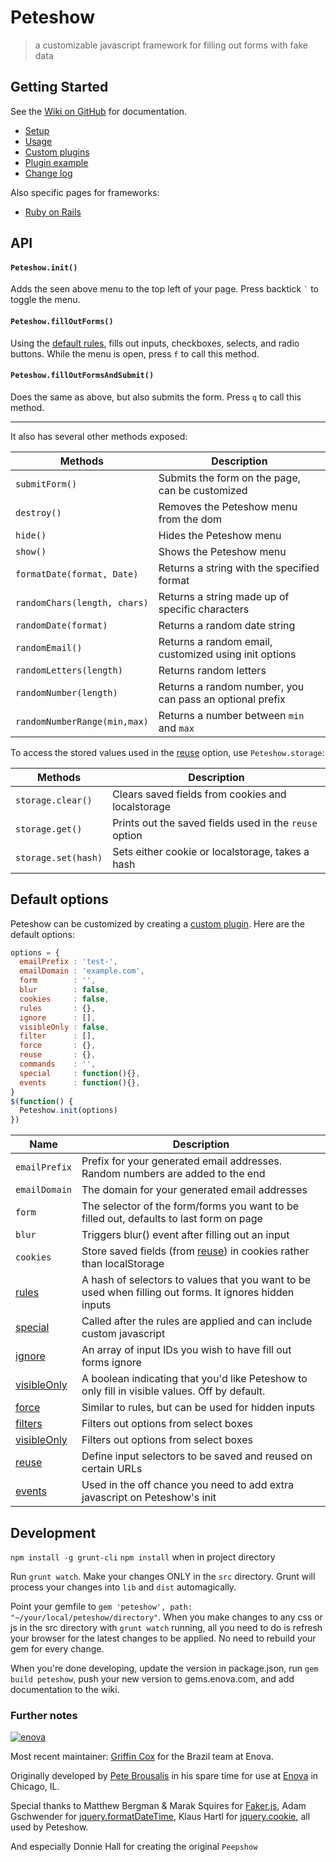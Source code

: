 # Peteshow

> a customizable javascript framework for filling out forms with fake data

## Getting Started
See the [Wiki on GitHub](https://git.enova.com/brazil/peteshow/wiki) for documentation.

- [Setup](https://git.enova.com/brazil/peteshow/wiki/Setup)
- [Usage](https://git.enova.com/brazil/peteshow/wiki/Usage)
- [Custom plugins](https://git.enova.com/brazil/peteshow/wiki/Custom-plugins)
- [Plugin example](https://git.enova.com/brazil/peteshow/wiki/Plugin-example)
- [Change log](https://git.enova.com/brazil/peteshow/wiki/Change-log)

Also specific pages for frameworks:
- [Ruby on Rails](https://git.enova.com/brazil/peteshow/wiki/Ruby-on-Rails)

## API

#### `Peteshow.init()`

Adds the seen above menu to the top left of your page. Press backtick <code>`</code> to toggle the menu.

#### `Peteshow.fillOutForms()`

Using the [default rules](https://git.enova.com/brazil/peteshow/blob/master/src/peteshow-core.js#L2), fills out inputs, checkboxes, selects, and radio buttons. While the menu is open, press `f` to call this method.

#### `Peteshow.fillOutFormsAndSubmit()`

Does the same as above, but also submits the form. Press `q` to call this method.

---

It also has several other methods exposed:

Methods             | Description
--------------------|------------------------------------------------
`submitForm()`                | Submits the form on the page, can be customized
`destroy()`                   | Removes the Peteshow menu from the dom
`hide()`                      | Hides the Peteshow menu
`show()`                      | Shows the Peteshow menu
`formatDate(format, Date)`    | Returns a string with the specified format
`randomChars(length, chars)`  | Returns a string made up of specific characters
`randomDate(format)`          | Returns a random date string
`randomEmail()`               | Returns a random email, customized using init options
`randomLetters(length)`       | Returns random letters
`randomNumber(length)`        | Returns a random number, you can pass an optional prefix
`randomNumberRange(min,max)`  | Returns a number between `min` and `max`

To access the stored values used in the [reuse](https://git.enova.com/brazil/peteshow/wiki/Custom-plugins#reuse) option, use `Peteshow.storage`:

Methods             | Description
--------------------|------------------------------------------------
`storage.clear()`             | Clears saved fields from cookies and localstorage
`storage.get()`               | Prints out the saved fields used in the `reuse` option
`storage.set(hash)`           | Sets either cookie or localstorage, takes a hash

## Default options

Peteshow can be customized by creating a [custom plugin](https://git.enova.com/brazil/peteshow/wiki/Custom-plugins). Here are the default options:

```javascript
options = {
  emailPrefix : 'test-',
  emailDomain : 'example.com',
  form        : '',
  blur        : false,
  cookies     : false,
  rules       : {},
  ignore      : [],
  visibleOnly : false,
  filter      : [],
  force       : {},
  reuse       : {},
  commands    : '',
  special     : function(){},
  events      : function(){},
}
$(function() {
  Peteshow.init(options)
})
```

Name                  |  Description
----------------------|---------------------------------------------------------------
`emailPrefix`  | Prefix for your generated email addresses. Random numbers are added to the end
`emailDomain`  | The domain for your generated email addresses
`form`         | The selector of the form/forms you want to be filled out, defaults to last form on page
`blur`         | Triggers blur() event after filling out an input
`cookies`      | Store saved fields (from [reuse](https://git.enova.com/brazil/peteshow/wiki/Custom-plugins#reuse)) in cookies rather than localStorage
[rules](https://git.enova.com/brazil/peteshow/wiki/Custom-plugins#rules)       | A hash of selectors to values that you want to be used when filling out forms. It ignores hidden inputs
[special](https://git.enova.com/brazil/peteshow/wiki/Custom-plugins#special)   | Called after the rules are applied and can include custom javascript
[ignore](https://git.enova.com/brazil/peteshow/wiki/Custom-plugins#ignore)     | An array of input IDs you wish to have fill out forms ignore
[visibleOnly](https://git.enova.com/brazil/peteshow/wiki/Custom-plugins#visibleOnly)     | A boolean indicating that you'd like Peteshow to only fill in visible values. Off by default.
[force](https://git.enova.com/brazil/peteshow/wiki/Custom-plugins#force)       | Similar to rules, but can be used for hidden inputs
[filters](https://git.enova.com/brazil/peteshow/wiki/Custom-plugins#filter)    | Filters out options from select boxes
[visibleOnly](https://git.enova.com/brazil/peteshow/wiki/Custom-plugins#filter)    | Filters out options from select boxes
[reuse](https://git.enova.com/brazil/peteshow/wiki/Custom-plugins#reuse)       | Define input selectors to be saved and reused on certain URLs
[events](https://git.enova.com/brazil/peteshow/wiki/Custom-plugins#events)     | Used in the off chance you need to add extra javascript on Peteshow's init

## Development
`npm install -g grunt-cli`
`npm install` when in project directory

Run `grunt watch`. Make your changes ONLY in the `src` directory. Grunt will process your changes into `lib` and `dist` automagically.

Point your gemfile to `gem 'peteshow', path: "~/your/local/peteshow/directory"`. When you make changes to any css or js in the src directory with `grunt watch` running, all you need to do is refresh your browser for the latest changes to be applied. No need to rebuild your gem for every change.

When you're done developing, update the version in package.json, run `gem build peteshow`, push your new version to gems.enova.com, and add documentation to the wiki.

### Further notes
[![enova](https://www.enova.com/wp-content/uploads/2018/12/enova-logo.svg)](http://www.enova.com)

Most recent maintainer: [Griffin Cox](gcox@enova.com) for the Brazil team at Enova.

Originally developed by [Pete Brousalis](http://twitter.com/brousalis) in his spare time for use at [Enova](http://www.enova.com/) in Chicago, IL.

Special thanks to Matthew Bergman & Marak Squires for [Faker.js](http://github.com/marak/Faker.js/), Adam Gschwender for [jquery.formatDateTime](https://github.com/agschwender/jquery.formatDateTime), Klaus Hartl for [jquery.cookie](https://github.com/carhartl/jquery-cookie), all used by Peteshow.

And especially Donnie Hall for creating the original `Peepshow`
